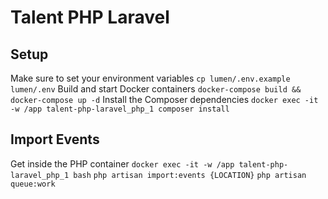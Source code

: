 # Talent PHP Laravel

## Setup
Make sure to set your environment variables
`cp lumen/.env.example lumen/.env`
Build and start Docker containers
`docker-compose build && docker-compose up -d`
Install the Composer dependencies
`docker exec -it -w /app talent-php-laravel_php_1 composer install`

## Import Events
Get inside the PHP container
`docker exec -it -w /app talent-php-laravel_php_1 bash`
`php artisan import:events {LOCATION}`
`php artisan queue:work`
